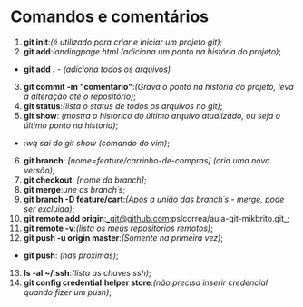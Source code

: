 # Comandos e comentários

1. **git init**:_(é utilizado para criar e iniciar um projeto git)_;
2. **git add**:_landingpage.html (adiciona um ponto na história do projeto)_;

- **git add .** - _(adiciona todos os arquivos)_

3. **git commit -m "comentário"**:_(Grava o ponto na história do projeto, leva a alteração até o repositório)_;
4. **git status**:_(lista o status de todos os arquivos no git)_;
5. **git show**: _(mostra o historico do último arquivo atualizado, ou seja o último ponto na historia)_;

- _:wq sai do git show (comando do vim)_;

6. **git branch**: _[nome=feature/carrinho-de-compras] (cria uma nova versão)_;
7. **git checkout**: _[nome da branch]_;
8. **git merge**:_une as branch´s_;
9. **git branch -D feature/cart**:_(Após a união das branch´s - merge, pode ser excluida)_;
10. **git remote add origin**:_git@github.com:pslcorrea/aula-git-mikbrito.git\_;
11. **git remote -v**:_(lista os meus repositorios remotos)_;
12. **git push -u origin master**:_(Somente na primeira vez)_;

- **git push**: _(nas proximas)_;

13. **ls -al ~/.ssh**:_(lista as chaves ssh)_;
14. **git config credential.helper store**:_(não precisa inserir credencial quando fizer um push)_;
